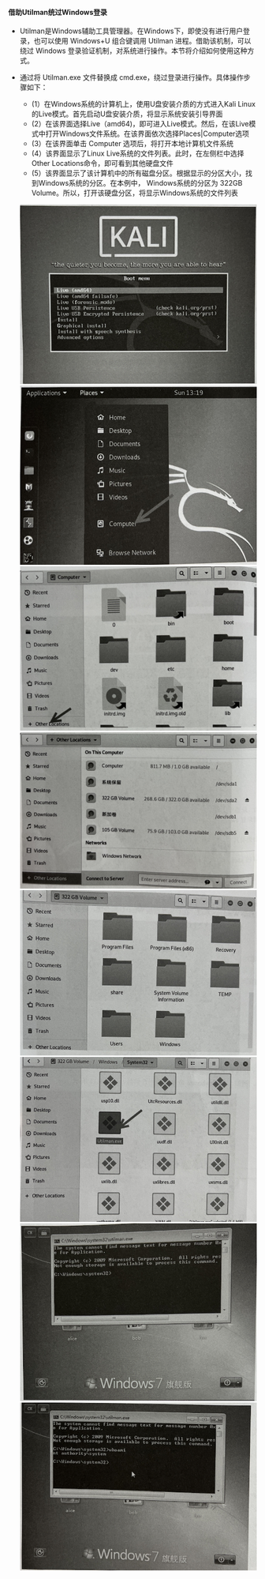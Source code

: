 #### 借助Utilman统过Windows登录
- Utilman是Windows辅助工具管理器。在Windows下，即使没有进行用户登录，也可以使用 Windows+U 组合键调用 Utilman 进程。借助该机制，可以绕过 Windows 登录验证机制，对系统进行操作。本节将介绍如何使用这种方式。
- 通过将 Utilman.exe 文件替换成 cmd.exe，绕过登录进行操作。具体操作步骤如下：
  - (1）在Windows系统的计算机上，使用U盘安装介质的方式进入Kali Linux的Live模式。首先启动U盘安装介质，将显示系统安装引导界面
  - (2）在该界面选择Live（amd64)，即可进入Live模式。然后，在该Live模式中打开Windows文件系统。在该界面依次选择Places|Computer选项
  - (3）在该界面单击 Computer 选项后，将打开本地计算机文件系统
  - (4）该界面显示了Linux Live系统的文件列表。此时，在左侧栏中选择Other Locations命令，即可看到其他硬盘文件
  - (5）该界面显示了该计算机中的所有磁盘分区。根据显示的分区大小，找到Windows系统的分区。在本例中， Windows系统的分区为 322GB Volume。所以，打开该硬盘分区，将显示Windows系统的文件列表

   ![pics](../5.密码攻击/pics/1.png)
   ![pics](../5.密码攻击/pics/2.png)
   ![pics](../5.密码攻击/pics/3.png)
   ![pics](../5.密码攻击/pics/4.png)
   ![pics](../5.密码攻击/pics/5.png)
   ![pics](../5.密码攻击/pics/6.png)
   ![pics](../5.密码攻击/pics/7.png)
   ![pics](../5.密码攻击/pics/8.png)